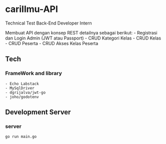 # cariIlmu-API
Technical Test Back-End Developer Intern

Membuat API dengan konsep REST detailnya sebagai berikut:
    - Registrasi dan Login Admin (JWT atau Passport)
    - CRUD Kategori Kelas
    - CRUD Kelas
    - CRUD Peserta
    - CRUD Akses Kelas Peserta

## Tech
### FrameWork and library
    - Echo Labstack
    - MySqlDriver
    - dgrijalva/jwt-go
    - joho/godotenv

## Development Server
### server
```bash
go run main.go
```
